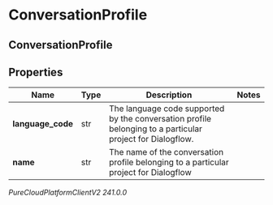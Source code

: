 # ConversationProfile

## ConversationProfile

## Properties

|Name | Type | Description | Notes|
|------------ | ------------- | ------------- | -------------|
| **language_code** | str | The language code supported by the conversation profile belonging to a particular project for Dialogflow. | |
| **name** | str | The name of the conversation profile belonging to a particular project for Dialogflow | |



_PureCloudPlatformClientV2 241.0.0_

